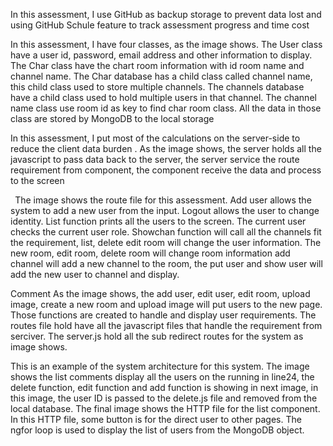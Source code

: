﻿In this assessment, I use GitHub as backup storage to prevent data lost and using GitHub Schule feature to track assessment progress and time cost

In this assessment, I have four classes, as the image shows. The User class have a user id, password, email address and other information to display. The Char class have the chart room information with id room name and channel name. The Char database has a child class called channel name, this child class used to store multiple channels. The channels database have a child class used to hold multiple users in that channel. The channel name class use room id as key to find char room class. All the data in those class are stored by MongoDB to the local storage


In this assessment, I put most of the calculations on the server-side to reduce the client data burden . As the image shows, the server holds all the javascript to pass data back to the server, the server service the route requirement from component, the component receive the data and process to the screen 

` `The image shows the route file for this assessment. Add user allows the system to add a new user from the input. Logout allows the user to change identity. List function prints all the users to the screen. The current user checks the current user role. Showchan function will call all the channels fit the requirement, list, delete edit room will change the user information. The new room, edit room, delete room will change room information add channel will add a new channel to the room, the put user and show user will add the new user to channel and display.

Comment As the image shows, the add user, edit user, edit room, upload image, create a new room and upload image will put users to the new page. Those functions are created to handle and display user requirements. The routes file hold have all the javascript files that handle the requirement from serciver. The server.js hold all the sub redirect routes for the system as image shows.



This is an example of the system architecture for this system. The image shows the list comments display all the users on the running in line24, the delete function, edit function and add function is showing in next image, in this image, the user ID is passed to the delete.js file and removed from the local database. The final image shows the HTTP file for the list component. In this HTTP file, some button is for the direct user to other pages. The ngfor loop is used to display the list of users from the MongoDB object.



